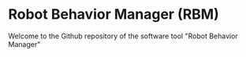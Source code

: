 # Robot Behavior Manager (RBM)

Welcome to the Github repository of the software tool "Robot Behavior Manager"
